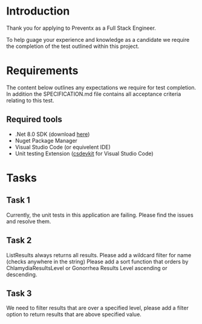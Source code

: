 # Introduction

Thank you for applying to Preventx as a Full Stack Engineer.

To help guage your experience and knowledge as a candidate we require the completion of the test outlined within this project. 
# Requirements

The content below outlines any expectations we require for test completion. In addition the SPECIFICATION.md file contains all acceptance criteria relating to this test.
## Required tools

- .Net 8.0 SDK (download [here](https://dotnet.microsoft.com/en-us/download/dotnet/8.0))
- Nuget Package Manager
- Visual Studio Code (or equivelent IDE)
- Unit testing Extension ([csdevkit](https://marketplace.visualstudio.com/items?itemName=ms-dotnettools.csdevkit) for Visual Studio Code)

# Tasks
## Task 1 
Currently, the unit tests in this application are failing.
Please find the issues and resolve them.
 
## Task 2
ListResults always returns all results. 
Please add a wildcard filter for name (checks anywhere in the string)
Please add a sort function that orders by ChlamydiaResultsLevel or Gonorrhea Results Level ascending or descending.

 
## Task 3 
We need to filter results that are over a specified level, please add a filter option to return results that are above specified value.
